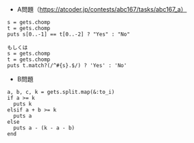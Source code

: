 - A問題（https://atcoder.jp/contests/abc167/tasks/abc167_a）
```
s = gets.chomp
t = gets.chomp
puts s[0..-1] == t[0..-2] ? "Yes" : "No"

もしくは
s = gets.chomp
t = gets.chomp
puts t.match?(/^#{s}.$/) ? 'Yes' : 'No'
```

- B問題
```
a, b, c, k = gets.split.map(&:to_i)
if a >= k
  puts k
elsif a + b >= k
  puts a
else
  puts a - (k - a - b)
end
```
